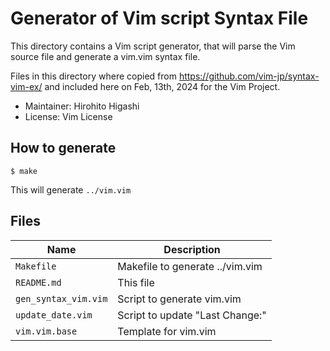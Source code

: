 # Generator of Vim script Syntax File

This directory contains a Vim script generator, that will parse the Vim source file and
generate a vim.vim syntax file.

Files in this directory where copied from https://github.com/vim-jp/syntax-vim-ex/
and included here on Feb, 13th, 2024 for the Vim Project.

- Maintainer: Hirohito Higashi
- License: Vim License

## How to generate

    $ make

This will generate `../vim.vim`

## Files

Name                 |Description
---------------------|------------------------------------------------------
`Makefile`           |Makefile to generate ../vim.vim
`README.md`          |This file
`gen_syntax_vim.vim` |Script to generate vim.vim
`update_date.vim`    |Script to update "Last Change:"
`vim.vim.base`       |Template for vim.vim
